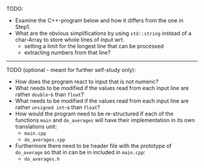 TODO:

- Examine the C++-program below and how it differs from the one
  in Step1.
- What are the obvious simplifications by using `std::string`
  instead of a char-Array to store whole lines of input wrt.
  - setting a limit for the longest line that can be processed
  - extracting numbers from that line?

------------------------------------------------------------------

TODO (optional - meant for further self-study only):

- How does the program react to input that is not numeric?
- What needs to be modified if the values read from each input
  line are rather `double`-s than `float`?
- What needs to be modified if the values read from each input
  line are rather `unsigned int`-s than `float`?
- How would the program need to be re-structured if each of the
  functions `main` and `do_averages` will have their
  implementation in its own translations unit:
  - `main.cpp`
  - `do_averages.cpp`
- Furthermore there need to be header file with the prototype of
  `do_average` so that in can be in included in `main.cpp`:
  - `do_averages.h`

